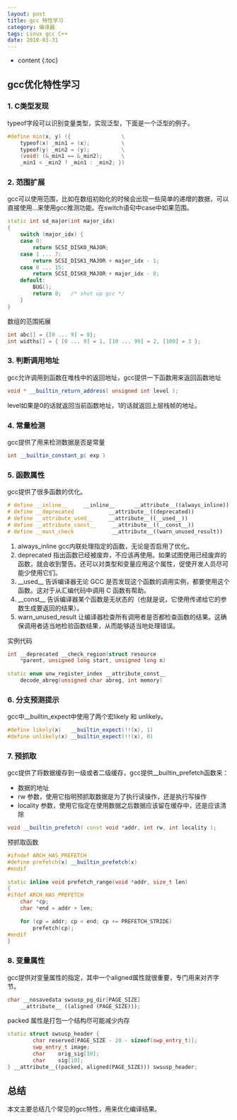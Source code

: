 ```yaml
---
layout: post
title: gcc 特性学习
category: 编译器
tags: Linux gcc C++
date: 2018-03-31
---
```


* content
{:toc}

## gcc优化特性学习

### 1. C类型发现

typeof字段可以识别变量类型，实现泛型，下面是一个泛型的例子。

```c++
#define min(x, y) ({                \
    typeof(x) _min1 = (x);          \
    typeof(y) _min2 = (y);          \
    (void) (&_min1 == &_min2);      \
    _min1 < _min2 ? _min1 : _min2; })
```

### 2. 范围扩展

gcc可以使用范围，比如在数组初始化的时候会出现一些简单的递增的数据，可以直接使用...来使用gcc推测功能。在switch语句中case中如果范围。

```c++
static int sd_major(int major_idx)
{
    switch (major_idx) {
    case 0:
        return SCSI_DISK0_MAJOR;
    case 1 ... 7:
        return SCSI_DISK1_MAJOR + major_idx - 1;
    case 8 ... 15:
        return SCSI_DISK8_MAJOR + major_idx - 8;
    default:
        BUG();
        return 0;   /* shut up gcc */
    }
}
```
数组的范围拓展

```c++
int abc[] = {[0 ... 9] = 0};
int widths[] = { [0 ... 9] = 1, [10 ... 99] = 2, [100] = 3 };
```

### 3. 判断调用地址

gcc允许调用到函数在堆栈中的返回地址，gcc提供一下函数用来返回函数地址
```c++
void * __builtin_return_address( unsigned int level );
```
level如果是0的话就返回当前函数地址，1的话就返回上层栈帧的地址。

### 4. 常量检测

gcc提供了用来检测数据是否是常量
```c++
int __builtin_constant_p( exp )
```

### 5. 函数属性

gcc提供了很多函数的优化。

```c++
# define __inline__     __inline__      __attribute__((always_inline))
# define __deprecated           __attribute__((deprecated))
# define __attribute_used__     __attribute__((__used__))
# define __attribute_const__     __attribute__((__const__))
# define __must_check            __attribute__((warn_unused_result))

```
1. always_inline gcc内联处理指定的函数，无论是否启用了优化。
2. deprecated 指出函数已经被废弃，不应该再使用。如果试图使用已经废弃的函数，就会收到警告。还可以对类型和变量应用这个属性，促使开发人员尽可能少使用它们。
3. \_\_used\_\_ 告诉编译器无论 GCC 是否发现这个函数的调用实例，都要使用这个函数。这对于从汇编代码中调用 C 函数有帮助。
4. \_\_const\_\_ 告诉编译器某个函数是无状态的（也就是说，它使用传递给它的参数生成要返回的结果）。
5. warn_unused_result 让编译器检查所有调用者是否都检查函数的结果。这确保调用者适当地检验函数结果，从而能够适当地处理错误。

实例代码

```c++
int __deprecated __check_region(struct resource 
    *parent, unsigned long start, unsigned long n)
 
static enum unw_register_index __attribute_const__ 
    decode_abreg(unsigned char abreg, int memory)
```

### 6. 分支预测提示

gcc中__builtin_expect中使用了两个宏likely 和 unlikely。

```c++
#define likely(x)   __builtin_expect(!!(x), 1)
#define unlikely(x) __builtin_expect(!!(x), 0)
```
### 7. 预抓取

gcc提供了将数据缓存到一级或者二级缓存，gcc提供__builtin_prefetch函数来：

- 数据的地址
- rw 参数，使用它指明预抓取数据是为了执行读操作，还是执行写操作
- locality 参数，使用它指定在使用数据之后数据应该留在缓存中，还是应该清除

```c++
void __builtin_prefetch( const void *addr, int rw, int locality );
```
预抓取函数

```c++
#ifndef ARCH_HAS_PREFETCH
#define prefetch(x) __builtin_prefetch(x)
#endif
 
static inline void prefetch_range(void *addr, size_t len)
{
#ifdef ARCH_HAS_PREFETCH
    char *cp;
    char *end = addr + len;
 
    for (cp = addr; cp < end; cp += PREFETCH_STRIDE)
        prefetch(cp);
#endif
}
```

### 8. 变量属性

gcc提供对变量属性的指定，其中一个aligned属性就很重要，专门用来对齐字节。

```c++
char __nosavedata swsusp_pg_dir[PAGE_SIZE]
    __attribute__ ((aligned (PAGE_SIZE)));
```
packed 属性是打包一个结构尽可能减少内存

```c++
static struct swsusp_header {
        char reserved[PAGE_SIZE - 20 - sizeof(swp_entry_t)];
        swp_entry_t image;
        char    orig_sig[10];
        char    sig[10];
} __attribute__((packed, aligned(PAGE_SIZE))) swsusp_header;
```

## 总结

本文主要总结几个常见的gcc特性，用来优化编译结果。